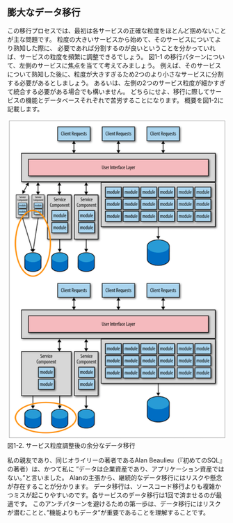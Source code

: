## 膨大なデータ移行

この移行プロセスでは、最初は各サービスの正確な粒度をほとんど掴めないことが主な問題です。
粒度の大きいサービスから始めて、そのサービスについてより熟知した際に、
必要であれば分割するのが良いということを分かっていれば、サービスの粒度を頻繁に調整できるでしょう。
図1-1 の移行パターンについて、左側のサービスに焦点を当てて考えてみましょう。
例えば、そのサービスについて熟知した後に、粒度が大きすぎるため2つのより小さなサービスに分割する必要があるとしましょう。
あるいは、左側の2つのサービス粒度が細かすぎて統合する必要がある場合でも構いません。
どちらにせよ、移行に際してサービスの機能とデータベースそれぞれで苦労することになります。
概要を図1-2に記載します。

![サービス粒度調整後の余分なデータ移行](./img/1-2.png)  
図1-2. サービス粒度調整後の余分なデータ移行

私の親友であり、同じオライリーの著者であるAlan Beaulieu（『初めてのSQL』の著者）は、かつて私に
”データは企業資産であり、アプリケーション資産ではない。”と言いました。
Alanの主張から、継続的なデータ移行にはリスクや懸念が存在することが分かります。
データ移行は、ソースコード移行よりも複雑かつミスが起こりやすいのです。各サービスのデータ移行は1回で済ませるのが最適です。
このアンチパターンを避けるための第一歩は、データ移行にはリスクが潜むことと、”機能よりもデータ”が重要であることを理解することです。
